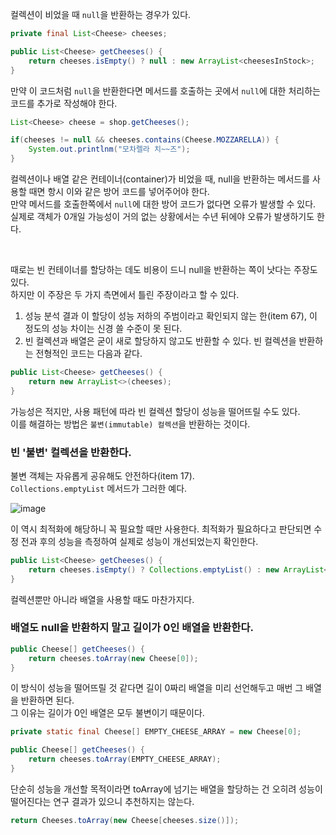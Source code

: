 컬렉션이 비었을 때 `null`을 반환하는 경우가 있다.

```java
private final List<Cheese> cheeses;

public List<Cheese> getCheeses() {
    return cheeses.isEmpty() ? null : new ArrayList<cheesesInStock>;
}
```

만약 이 코드처럼 `null`을 반환한다면 메서드를 호출하는 곳에서 `null`에 대한 처리하는 코드를 추가로 작성해야 한다.

```java
List<Cheese> cheese = shop.getCheeses();

if(cheeses != null && cheeses.contains(Cheese.MOZZARELLA)) {
    System.out.printlnm("모차렐라 치~~즈");
}
```

컬렉션이나 배열 같은 컨테이너(container)가 비었을 때, null을 반환하는 메서드를 사용할 때면 항시 이와 같은 방어 코드를 넣어주어야 한다.<br>
만약 메서드를 호출한쪽에서 `null`에 대한 방어 코드가 없다면 오류가 발생할 수 있다. 실제로 객체가 0개일 가능성이 거의 없는 상황에서는 수년 뒤에야 오류가 발생하기도 한다.

<br/>

때로는 빈 컨테이너를 할당하는 데도 비용이 드니 null을 반환하는 쪽이 낫다는 주장도 있다.<br/>
하지만 이 주장은 두 가지 측면에서 틀린 주장이라고 할 수 있다.
1. 성능 분석 결과 이 할당이 성능 저하의 주범이라고 확인되지 않는 한(item 67), 이 정도의 성능 차이는 신경 쓸 수준이 못 된다.
2. 빈 컬렉션과 배열은 굳이 새로 할당하지 않고도 반환할 수 있다. 빈 컬렉션을 반환하는 전형적인 코드는 다음과 같다.
```java
public List<Cheese> getCheeses() {
    return new ArrayList<>(cheeses);
}
```

가능성은 적지만, 사용 패턴에 따라 빈 컬렉션 할당이 성능을 떨어뜨릴 수도 있다.<br/>
이를 해결하는 방법은 `불변(immutable) 컬렉션`을 반환하는 것이다.


### 빈 '불변' 컬렉션을 반환한다.
불변 객체는 자유롭게 공유해도 안전하다(item 17).<br/>
`Collections.emptyList` 메서드가 그러한 예다.

![image](https://user-images.githubusercontent.com/64416833/220616742-6f64f0f8-f588-48e6-aa21-8f9b517bc2a2.png)

이 역시 최적화에 해당하니 꼭 필요할 때만 사용한다. 최적화가 필요하다고 판단되면 수정 전과 후의 성능을 측정하여 실제로 성능이 개선되었는지 확인한다.

```java
public List<Cheese> getCheeses() {
    return cheeses.isEmpty() ? Collections.emptyList() : new ArrayList<>(cheeses);
}
```

컬렉션뿐만 아니라 배열을 사용할 때도 마찬가지다.<br/>

### 배열도 null을 반환하지 말고 길이가 0인 배열을 반환한다.
```java
public Cheese[] getCheeses() {
    return cheeses.toArray(new Cheese[0]);
}
```

이 방식이 성능을 떨어뜨릴 것 같다면 길이 0짜리 배열을 미리 선언해두고 매번 그 배열을 반환하면 된다.<br/>
그 이유는 길이가 0인 배열은 모두 불변이기 때문이다.

```java
private static final Cheese[] EMPTY_CHEESE_ARRAY = new Cheese[0];

public Cheese[] getCheeses() {
    return cheeses.toArray(EMPTY_CHEESE_ARRAY);
}
```

단순히 성능을 개선할 목적이라면 toArray에 넘기는 배열을 할당하는 건 오히려 성능이 떨어진다는 연구 결과가 있으니 추천하지는 않는다.
```java
return Cheeses.toArray(new Cheese[cheeses.size()]);
```
